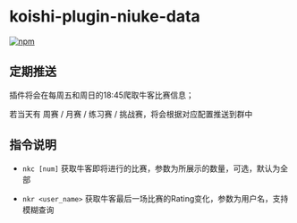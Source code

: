 # koishi-plugin-niuke-data

[![npm](https://img.shields.io/npm/v/koishi-plugin-niuke-data?style=flat-square)](https://www.npmjs.com/package/koishi-plugin-niuke-data)

## 定期推送

插件将会在每周五和周日的18:45爬取牛客比赛信息；

若当天有 周赛 / 月赛 / 练习赛 / 挑战赛，将会根据对应配置推送到群中

## 指令说明

- `nkc [num]` 获取牛客即将进行的比赛，参数为所展示的数量，可选，默认为全部

- `nkr <user_name>` 获取牛客最后一场比赛的Rating变化，参数为用户名，支持模糊查询



